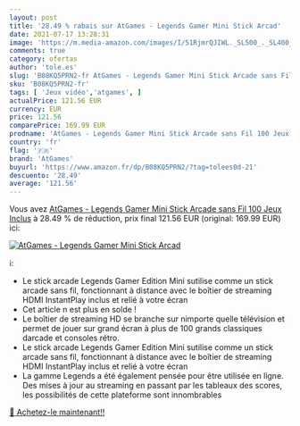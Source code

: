 ```yaml
---
layout: post
title: '28.49 % rabais sur AtGames - Legends Gamer Mini Stick Arcad'
date: 2021-07-17 13:28:31
image: 'https://m.media-amazon.com/images/I/51RjmrQJIWL._SL500_._SL400_.jpg'
comments: true
category: ofertas
author: 'tole.es'
slug: 'B08KQ5PRN2-fr AtGames - Legends Gamer Mini Stick Arcade sans Fil 100...'
sku: 'B08KQ5PRN2-fr'
tags: [ 'Jeux vidéo','atgames', ]
actualPrice: 121.56 EUR
currency: EUR
price: 121.56
comparePrice: 169.99 EUR
prodname: 'AtGames - Legends Gamer Mini Stick Arcade sans Fil 100 Jeux Inclus'
country: 'fr'
flag: '🇫🇷'
brand: 'AtGames'
buyurl: 'https://www.amazon.fr/dp/B08KQ5PRN2/?tag=tolees0d-21'
descuento: '28.49'
average: '121.56'
---
```


Vous avez [AtGames - Legends Gamer Mini Stick Arcade sans Fil 100 Jeux Inclus](https://www.amazon.fr/dp/B08KQ5PRN2/?tag=tolees0d-21)  à  28.49 % de réduction, prix final  121.56 EUR (original: 169.99 EUR) ici:

[![AtGames - Legends Gamer Mini Stick Arcad](https://m.media-amazon.com/images/I/51RjmrQJIWL._SL500_._SL400_.jpg)](https://www.amazon.fr/dp/B08KQ5PRN2/?tag=tolees0d-21)

ℹ️:

- Le stick arcade Legends Gamer Edition Mini sutilise comme un stick arcade sans fil, fonctionnant à distance avec le boîtier de streaming HDMI InstantPlay inclus et relié à votre écran
- Cet article n est plus en solde !
- Le boîtier de streaming HD se branche sur nimporte quelle télévision et permet de jouer sur grand écran à plus de 100 grands classiques darcade et consoles rétro.
- Le stick arcade Legends Gamer Edition Mini sutilise comme un stick arcade sans fil, fonctionnant à distance avec le boîtier de streaming HDMI InstantPlay inclus et relié à votre écran
- La gamme Legends a été également pensée pour être utilisée en ligne. Des mises à jour au streaming en passant par les tableaux des scores, les possibilités de cette plateforme sont innombrables

[🛒 Achetez-le maintenant!!](https://www.amazon.fr/dp/B08KQ5PRN2/?tag=tolees0d-21)
